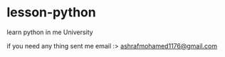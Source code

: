 # lesson-python
learn python in me University

if you need any thing sent me email :> ashrafmohamed1176@gmail.com
